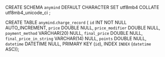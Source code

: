 CREATE SCHEMA `anymind` DEFAULT CHARACTER SET utf8mb4 COLLATE utf8mb4_unicode_ci ;


CREATE TABLE `anymind`.`charge_record` (
  `id` INT NOT NULL AUTO_INCREMENT,
  `price` DOUBLE NULL,
  `price_modifier` DOUBLE NULL,
  `payment_method` VARCHAR(20) NULL,
  `final_price` DOUBLE NULL,
  `final_price_in_string` VARCHAR(14) NULL,
  `points` DOUBLE NULL,
  `datetime` DATETIME NULL,
  PRIMARY KEY (`id`),
  INDEX `INDEX` (`datetime` ASC));
